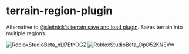 # terrain-region-plugin

Alternative to [@sleitnick's terrain save and load plugin](https://create.roblox.com/store/asset/148042198/Terrain-Save-and-Load). Saves terrain into multiple regions.

![RobloxStudioBeta_nLl7EthOGZ](https://github.com/user-attachments/assets/2beee88e-b18a-45e0-a6d9-dbe1e8dd7305)
![RobloxStudioBeta_DpO52KNEVw](https://github.com/user-attachments/assets/b85771ae-4253-4ab5-943b-f6eb4529e222)
